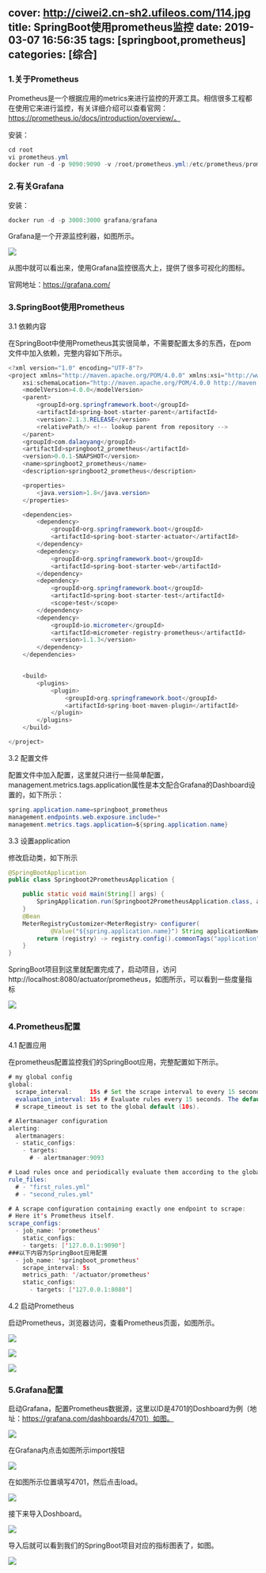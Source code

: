 cover: http://ciwei2.cn-sh2.ufileos.com/114.jpg
title: SpringBoot使用prometheus监控
date: 2019-03-07 16:56:35
tags: [springboot,prometheus]
categories: [综合]
---
### 1.关于Prometheus

Prometheus是一个根据应用的metrics来进行监控的开源工具。相信很多工程都在使用它来进行监控，有关详细介绍可以查看官网：https://prometheus.io/docs/introduction/overview/。

安装：

```java
cd root
vi prometheus.yml
docker run -d -p 9090:9090 -v /root/prometheus.yml:/etc/prometheus/prometheus.yml --name prometheus --net=host prom/prometheus
```

<!--more-->

### 2.有关Grafana

安装：

```java
docker run -d -p 3000:3000 grafana/grafana
```

Grafana是一个开源监控利器，如图所示。

![](/images/16953d55f47ae647.jpg)

从图中就可以看出来，使用Grafana监控很高大上，提供了很多可视化的图标。

官网地址：https://grafana.com/

### 3.SpringBoot使用Prometheus

3.1 依赖内容

在SpringBoot中使用Prometheus其实很简单，不需要配置太多的东西，在pom文件中加入依赖，完整内容如下所示。

```java
<?xml version="1.0" encoding="UTF-8"?>
<project xmlns="http://maven.apache.org/POM/4.0.0" xmlns:xsi="http://www.w3.org/2001/XMLSchema-instance"
    xsi:schemaLocation="http://maven.apache.org/POM/4.0.0 http://maven.apache.org/xsd/maven-4.0.0.xsd">
    <modelVersion>4.0.0</modelVersion>
    <parent>
        <groupId>org.springframework.boot</groupId>
        <artifactId>spring-boot-starter-parent</artifactId>
        <version>2.1.3.RELEASE</version>
        <relativePath/> <!-- lookup parent from repository -->
    </parent>
    <groupId>com.dalaoyang</groupId>
    <artifactId>springboot2_prometheus</artifactId>
    <version>0.0.1-SNAPSHOT</version>
    <name>springboot2_prometheus</name>
    <description>springboot2_prometheus</description>

    <properties>
        <java.version>1.8</java.version>
    </properties>

    <dependencies>
        <dependency>
            <groupId>org.springframework.boot</groupId>
            <artifactId>spring-boot-starter-actuator</artifactId>
        </dependency>
        <dependency>
            <groupId>org.springframework.boot</groupId>
            <artifactId>spring-boot-starter-web</artifactId>
        </dependency>
        <dependency>
            <groupId>org.springframework.boot</groupId>
            <artifactId>spring-boot-starter-test</artifactId>
            <scope>test</scope>
        </dependency>
        <dependency>
            <groupId>io.micrometer</groupId>
            <artifactId>micrometer-registry-prometheus</artifactId>
            <version>1.1.3</version>
        </dependency>
    </dependencies>


    <build>
        <plugins>
            <plugin>
                <groupId>org.springframework.boot</groupId>
                <artifactId>spring-boot-maven-plugin</artifactId>
            </plugin>
        </plugins>
    </build>

</project>
```

3.2 配置文件

配置文件中加入配置，这里就只进行一些简单配置，management.metrics.tags.application属性是本文配合Grafana的Dashboard设置的，如下所示：

```java
spring.application.name=springboot_prometheus
management.endpoints.web.exposure.include=*
management.metrics.tags.application=${spring.application.name}
```

3.3 设置application

修改启动类，如下所示

```java
@SpringBootApplication
public class Springboot2PrometheusApplication {

    public static void main(String[] args) {
        SpringApplication.run(Springboot2PrometheusApplication.class, args);
    }
    @Bean
    MeterRegistryCustomizer<MeterRegistry> configurer(
            @Value("${spring.application.name}") String applicationName) {
        return (registry) -> registry.config().commonTags("application", applicationName);
    }
}
```

SpringBoot项目到这里就配置完成了，启动项目，访问http://localhost:8080/actuator/prometheus，如图所示，可以看到一些度量指标

![](/images/16953f0d20a7baf5.jpg)

### 4.Prometheus配置

4.1 配置应用

在prometheus配置监控我们的SpringBoot应用，完整配置如下所示。

```java
# my global config
global:
  scrape_interval:     15s # Set the scrape interval to every 15 seconds. Default is every 1 minute.
  evaluation_interval: 15s # Evaluate rules every 15 seconds. The default is every 1 minute.
  # scrape_timeout is set to the global default (10s).

# Alertmanager configuration
alerting:
  alertmanagers:
  - static_configs:
    - targets:
      # - alertmanager:9093

# Load rules once and periodically evaluate them according to the global 'evaluation_interval'.
rule_files:
  # - "first_rules.yml"
  # - "second_rules.yml"

# A scrape configuration containing exactly one endpoint to scrape:
# Here it's Prometheus itself.
scrape_configs:
  - job_name: 'prometheus'
    static_configs:
    - targets: ['127.0.0.1:9090']
###以下内容为SpringBoot应用配置
  - job_name: 'springboot_prometheus'
    scrape_interval: 5s
    metrics_path: '/actuator/prometheus'
    static_configs:
      - targets: ['127.0.0.1:8080']
```

4.2 启动Prometheus

启动Prometheus，浏览器访问，查看Prometheus页面，如图所示。

![](/images/16953f3ddc434806.jpg)

![](/images/16953f44f8be877f.jpg)

![](/images/16953f5598c8b806.jpg)

### 5.Grafana配置

启动Grafana，配置Prometheus数据源，这里以ID是4701的Doshboard为例（地址：https://grafana.com/dashboards/4701）如图。

![](/images/16953f807cb5cf43.jpg)

在Grafana内点击如图所示import按钮

![](/images/16953f8a3482a975.jpg)

在如图所示位置填写4701，然后点击load。

![](/images/16953fb4412c6d14.jpg)

接下来导入Doshboard。

![](/images/16953fba06ed9339.jpg)

导入后就可以看到我们的SpringBoot项目对应的指标图表了，如图。

![](/images/16953fc3c0368962.jpg)